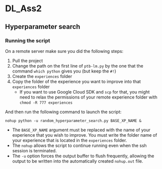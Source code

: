 # DL_Ass2

## Hyperparameter search

### Running the script

On a remote server make sure you did the following steps:

1. Pull the project
2. Change the path on the first line of `ptb-lm.py` by the one that the command `which python` gives you (but keep the `#!`)
3. Create the `experiences` folder
4. Copy the folder of the experience you want to improve into that `experiences` folder
    - If you want to use Google Cloud SDK and `scp` for that, you might need to relax the permissions of your remote experience folder with `chmod -R 777 experiences`

And then run the following command to launch the script:

`nohup python -u random_hyperparameter_search.py BASE_XP_NAME &`

- The `BASE_XP_NAME` argument must be replaced with the name of your experience that you wish to improve. You must write the folder name of your experience that is located in the `experiences` folder.
- The `nohup` allows the script to continue running even when the ssh session is terminated. 
- The `-u` option forces the output buffer to flush frequently, allowing the output to be written into the automatically created `nohup.out` file. 
